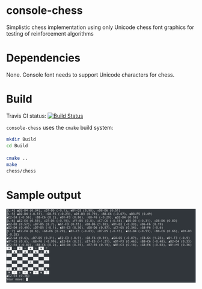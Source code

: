 # console-chess
Simplistic chess implementation using only Unicode chess font graphics for testing of reinforcement algorithms

# Dependencies
None. Console font needs to support Unicode characters for chess.

# Build
Travis CI status: [![Build Status](https://travis-ci.org/domschl/console-chess.svg?branch=master)](https://travis-ci.org/domschl/console-chess)

`console-chess` uses the `cmake` build system:
```bash
mkdir Build
cd Build

cmake ..
make
chess/chess
```

# Sample output
![](doc/images/chess.png)
